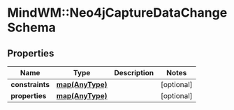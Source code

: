 # MindWM::Neo4jCaptureDataChangeSchema


## Properties
Name | Type | Description | Notes
------------ | ------------- | ------------- | -------------
**constraints** | [**map(AnyType)**](AnyType.md) |  | [optional] 
**properties** | [**map(AnyType)**](AnyType.md) |  | [optional] 


